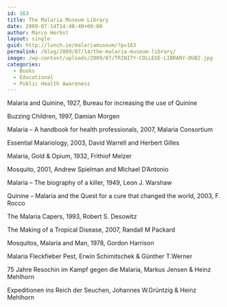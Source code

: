 ```yaml
---
id: 163
title: The Malaria Museum Library
date: 2009-07-14T14:48:40+00:00
author: Marco Herbst
layout: single
guid: http://lunch.ie/malariamuseum/?p=163
permalink: /blog/2009/07/14/the-malaria-museum-library/
image: /wp-content/uploads/2009/07/TRINITY-COLLEGE-LIBRARY-DUB2.jpg
categories:
  - Books
  - Educational
  - Public Health Awareness
---
```

Malaria and Quinine, 1927, Bureau for increasing the use of Quinine
  
Buzzing Children, 1997, Damian Morgen
  
Malaria &#8211; A handbook for health professionals, 2007, Malaria Consortium
  
Essential Malariology, 2003, David Warrell and Herbert Gilles
  
Malaria, Gold & Opium, 1932, Frithiof Melzer
  
Mosquito, 2001, Andrew Spielman and MIchael D&#8217;Antonio
  
Malaria &#8211; The biography of a killer, 1949, Leon J. Warshaw
  
Quinine &#8211; Malaria and the Quest for a cure that changed the world, 2003, F. Rocco
  
The Malaria Capers, 1993, Robert S. Desowitz
  
The Making of a Tropical Disease, 2007, Randall M Packard
  
Mosquitos, Malaria and Man, 1978, Gordon Harrison
  
Malaria Fleckfieber Pest, Erwin Schimitschek & Günther T.Werner
  
75 Jahre Resochin im Kampf gegen die Malaria, Markus Jensen & Heinz Mehlhorn
  
Expeditionen ins Reich der Seuchen, Johannes W.Grüntzig & Heinz Mehlhorn